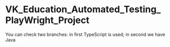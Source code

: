 # VK_Education_Automated_Testing_PlayWright_Project

You can check two branches: in first TypeScript is used; in second we have Java
